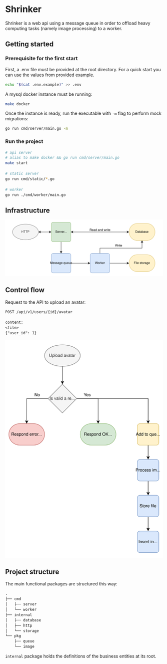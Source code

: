 # Shrinker

Shrinker is a web api using a message queue in order to offload heavy computing tasks (namely image processing) to a worker.

## Getting started

### Prerequisite for the first start

First, a .env file must be provided at the root directory.
For a quick start you can use the values from provided example.

```sh
echo "$(cat .env.example)" >> .env
```

A mysql docker instance must be running:

```sh
make docker
```

Once the instance is ready, run the executable with `-m` flag to perform mock migrations:

```sh
go run cmd/server/main.go -m
```

### Run the project

```sh
# api server
# alias to make docker && go run cmd/server/main.go
make start

# static server
go run cmd/static/*.go

# worker
go run ./cmd/worker/main.go
```

## Infrastructure

![infrastrucute schema](docs/infrastructure.svg)

## Control flow

Request to the API to upload an avatar:

```txt
POST /api/v1/users/{id}/avatar

content:
<file>
{"user_id": 1}
```

![image upload flowchart](docs/control_flow.svg)

## Project structure

The main functional packages are structured this way:

```txt
.
├── cmd
│   ├── server
│   └── worker
├── internal
│   ├── database
│   ├── http
│   └── storage
└── pkg
    ├── queue
    └── image
```

`internal` package holds the definitions of the business entities at its root.
